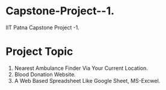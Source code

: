 # Capstone-Project--1.
IIT Patna Capstone Project -1.

# Project Topic
1. Nearest Ambulance Finder Via Your Current Location.
2. Blood Donation Website.
3. A Web Based Spreadsheet Like Google Sheet, MS-Excwel.
